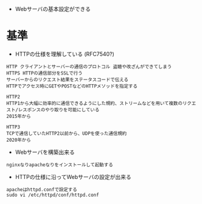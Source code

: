 - Webサーバの基本設定ができる

# 基準
- HTTPの仕様を理解している (RFC7540?)
```
HTTP クライアントとサーバーの通信のプロトコル 盗聴や改ざんができてしまう
HTTPS HTTPの通信部分をSSLで行う
サーバーからのリクエスト結果をステータスコードで伝える
HTTPでアクセス時にGETやPOSTなどのHTTPメソッドを指定する

HTTP2
HTTP1から大幅に効率的に通信できるようにした規約、ストリームなどを用いて複数のリクエスト/レスポンスのやり取りを可能にしている
2015年から

HTTP3
TCPで通信していたHTTP2以前から、UDPを使った通信規約
2020年から
```

- Webサーバを構築出来る
```
nginxなりapacheなりをインストールして起動する
```

- HTTPの仕様に沿ってWebサーバの設定が出来る
```
apacheはhttpd.confで設定する
sudo vi /etc/httpd/conf/httpd.conf
```

